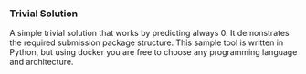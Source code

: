 ### Trivial Solution

A simple trivial solution that works by predicting always 0. It demonstrates the required submission package structure. This sample tool is written in Python, but using docker you are free to choose any programming language and architecture. 